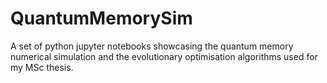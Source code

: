 # QuantumMemorySim
A set of python jupyter notebooks showcasing the quantum memory numerical simulation and the evolutionary optimisation algorithms used for my MSc thesis.
